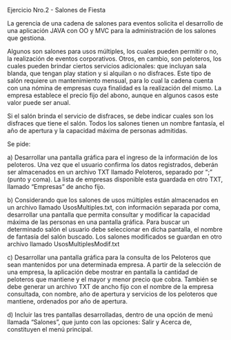 Ejercicio Nro.2 - Salones de Fiesta

La gerencia de una cadena de salones para eventos solicita el desarrollo de una aplicación JAVA con OO y MVC para la administración de los salones que gestiona.

Algunos son salones para usos múltiples, los cuales pueden permitir o no, la realización de eventos corporativos.
Otros, en cambio, son peloteros, los cuales pueden brindar ciertos servicios adicionales: que incluyan sala blanda, que tengan play station y si alquilan o no disfraces. Este tipo de salón requiere un mantenimiento mensual, para lo cual la cadena cuenta con una nómina de empresas cuya finalidad es la realización del mismo. La empresa establece el precio fijo del abono, aunque en algunos casos este valor puede ser anual.

Si el salón brinda el servicio de disfraces, se debe indicar cuales son los disfraces que tiene el salón. 
Todos los salones tienen un nombre fantasía, el año de apertura y la capacidad máxima de personas admitidas.

Se pide:

a) Desarrollar una pantalla gráfica para el ingreso de la información de los peloteros. Una vez que el usuario confirma los datos registrados, deberán ser almacenados en un archivo TXT llamado Peloteros, separado por “;” (punto y coma). La lista de empresas disponible esta guardada en otro TXT, llamado “Empresas” de ancho fijo.

b) Considerando que los salones de usos múltiples están almacenados en un archivo llamado UsosMultiples.txt, con información separada por coma, desarrollar una pantalla que permita consultar y modificar la capacidad máxima de las personas en una pantalla gráfica. Para buscar un determinado salón el usuario debe seleccionar en dicha pantalla, el nombre de fantasía del salón buscado. Los salones modificados se guardan en otro archivo llamado UsosMultiplesModif.txt

c) Desarrollar una pantalla gráfica para la consulta de los Peloteros que sean mantenidos por una determinada empresa. A partir de la selección de una empresa, la aplicación debe mostrar en pantalla la cantidad de peloteros que mantiene y el mayor y menor precio que cobra. También se debe generar un archivo TXT de ancho fijo con el nombre de la empresa consultada, con nombre, año de apertura y servicios de los peloteros que mantiene, ordenados por año de apertura.

d) Incluir las tres pantallas desarrolladas, dentro de una opción de menú llamada “Salones”, que junto con las opciones: Salir y Acerca de, constituyen el menú principal.
